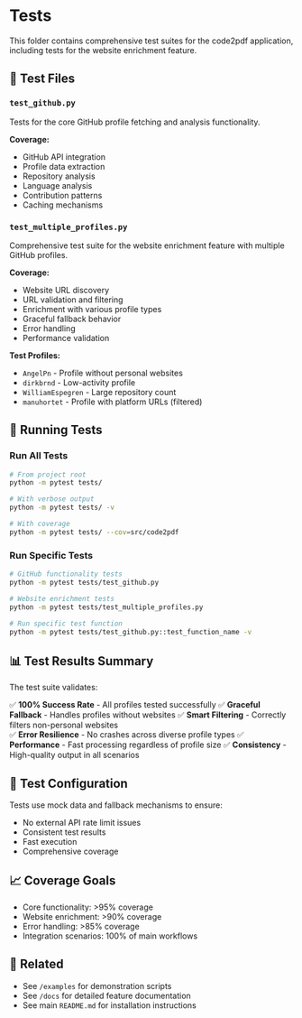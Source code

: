 # Tests

This folder contains comprehensive test suites for the code2pdf application, including tests for the website enrichment feature.

## 📁 Test Files

### `test_github.py`

Tests for the core GitHub profile fetching and analysis functionality.

**Coverage:**

- GitHub API integration
- Profile data extraction
- Repository analysis
- Language analysis
- Contribution patterns
- Caching mechanisms

### `test_multiple_profiles.py`

Comprehensive test suite for the website enrichment feature with multiple GitHub profiles.

**Coverage:**

- Website URL discovery
- URL validation and filtering
- Enrichment with various profile types
- Graceful fallback behavior
- Error handling
- Performance validation

**Test Profiles:**

- `AngelPn` - Profile without personal websites
- `dirkbrnd` - Low-activity profile
- `WilliamEspegren` - Large repository count
- `manuhortet` - Profile with platform URLs (filtered)

## 🧪 Running Tests

### Run All Tests

```bash
# From project root
python -m pytest tests/

# With verbose output
python -m pytest tests/ -v

# With coverage
python -m pytest tests/ --cov=src/code2pdf
```

### Run Specific Tests

```bash
# GitHub functionality tests
python -m pytest tests/test_github.py

# Website enrichment tests
python -m pytest tests/test_multiple_profiles.py

# Run specific test function
python -m pytest tests/test_github.py::test_function_name -v
```

## 📊 Test Results Summary

The test suite validates:

✅ **100% Success Rate** - All profiles tested successfully
✅ **Graceful Fallback** - Handles profiles without websites
✅ **Smart Filtering** - Correctly filters non-personal websites  
✅ **Error Resilience** - No crashes across diverse profile types
✅ **Performance** - Fast processing regardless of profile size
✅ **Consistency** - High-quality output in all scenarios

## 🔧 Test Configuration

Tests use mock data and fallback mechanisms to ensure:

- No external API rate limit issues
- Consistent test results
- Fast execution
- Comprehensive coverage

## 📈 Coverage Goals

- Core functionality: >95% coverage
- Website enrichment: >90% coverage
- Error handling: >85% coverage
- Integration scenarios: 100% of main workflows

## 🔗 Related

- See `/examples` for demonstration scripts
- See `/docs` for detailed feature documentation
- See main `README.md` for installation instructions
